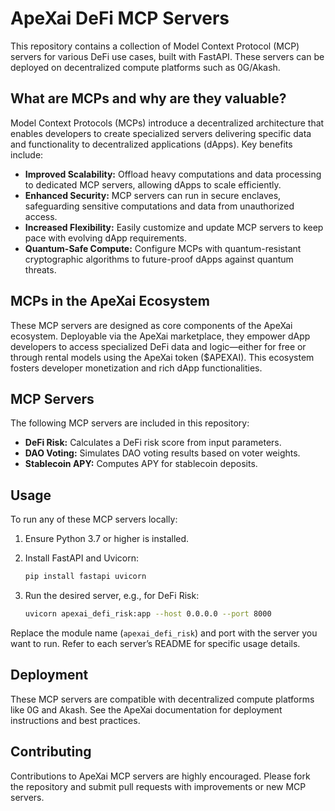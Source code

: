 # ApeXai DeFi MCP Servers

This repository contains a collection of Model Context Protocol (MCP) servers for various DeFi use cases, built with FastAPI. These servers can be deployed on decentralized compute platforms such as 0G/Akash.

## What are MCPs and why are they valuable?

Model Context Protocols (MCPs) introduce a decentralized architecture that enables developers to create specialized servers delivering specific data and functionality to decentralized applications (dApps). Key benefits include:

*   **Improved Scalability:** Offload heavy computations and data processing to dedicated MCP servers, allowing dApps to scale efficiently.
*   **Enhanced Security:** MCP servers can run in secure enclaves, safeguarding sensitive computations and data from unauthorized access.
*   **Increased Flexibility:** Easily customize and update MCP servers to keep pace with evolving dApp requirements.
*   **Quantum-Safe Compute:** Configure MCPs with quantum-resistant cryptographic algorithms to future-proof dApps against quantum threats.

## MCPs in the ApeXai Ecosystem

These MCP servers are designed as core components of the ApeXai ecosystem. Deployable via the ApeXai marketplace, they empower dApp developers to access specialized DeFi data and logic—either for free or through rental models using the ApeXai token ($APEXAI). This ecosystem fosters developer monetization and rich dApp functionalities.

## MCP Servers

The following MCP servers are included in this repository:

*   **DeFi Risk:** Calculates a DeFi risk score from input parameters.
*   **DAO Voting:** Simulates DAO voting results based on voter weights.
*   **Stablecoin APY:** Computes APY for stablecoin deposits.

## Usage

To run any of these MCP servers locally:

1.  Ensure Python 3.7 or higher is installed.
2.  Install FastAPI and Uvicorn:

    ```bash
    pip install fastapi uvicorn
    ```
3.  Run the desired server, e.g., for DeFi Risk:

    ```bash
    uvicorn apexai_defi_risk:app --host 0.0.0.0 --port 8000
    ```

Replace the module name (`apexai_defi_risk`) and port with the server you want to run. Refer to each server’s README for specific usage details.

## Deployment

These MCP servers are compatible with decentralized compute platforms like 0G and Akash. See the ApeXai documentation for deployment instructions and best practices.

## Contributing

Contributions to ApeXai MCP servers are highly encouraged. Please fork the repository and submit pull requests with improvements or new MCP servers.

